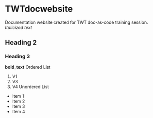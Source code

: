 # TWTdocwebsite
Documentation website created for TWT doc-as-code training session.
_Italicized text_
## Heading 2
### Heading 3
**bold_text**
Ordered List 
1. V1
2. V3
8. V4
Unordered List
-  Item 1
-  Item 2
-  Item 3
-  Item 4
